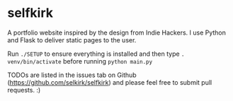# selfkirk
A portfolio website inspired by the design from Indie Hackers. I use Python and Flask to deliver static pages to the user.

Run `./SETUP` to ensure everything is installed and then type `. venv/bin/activate` before running `python main.py`

TODOs are listed in the issues tab on Github (https://github.com/selkirk/selfkirk) and please feel free to submit pull requests. :)